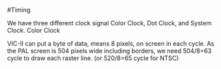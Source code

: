 #Timing



We have three different clock signal Color Clock, Dot Clock, and System Clock. Color Clock  

VIC-II can put a byte of data, means 8 pixels, on screen in each cycle. As the PAL screen is 504 pixels wide including borders, we need 504/8=63 cycle to draw each raster line. (or 520/8=65 cycle for NTSC)
